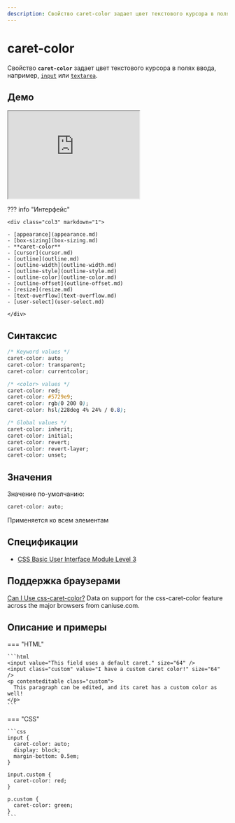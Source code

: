 ```yaml
---
description: Свойство caret-color задает цвет текстового курсора в полях ввода
---
```


# caret-color

Свойство **`caret-color`** задает цвет текстового курсора в полях ввода, например, [`input`](/html/input/) или [`textarea`](/html/textarea/).

## Демо

<iframe class="interactive is-default-height" height="200" src="https://interactive-examples.mdn.mozilla.net/pages/css/caret-color.html" title="MDN Web Docs Interactive Example" loading="lazy" data-readystate="complete"></iframe>

??? info "Интерфейс"

    <div class="col3" markdown="1">

    - [appearance](appearance.md)
    - [box-sizing](box-sizing.md)
    - **caret-color**
    - [cursor](cursor.md)
    - [outline](outline.md)
    - [outline-width](outline-width.md)
    - [outline-style](outline-style.md)
    - [outline-color](outline-color.md)
    - [outline-offset](outline-offset.md)
    - [resize](resize.md)
    - [text-overflow](text-overflow.md)
    - [user-select](user-select.md)

    </div>

## Синтаксис

```css
/* Keyword values */
caret-color: auto;
caret-color: transparent;
caret-color: currentcolor;

/* <color> values */
caret-color: red;
caret-color: #5729e9;
caret-color: rgb(0 200 0);
caret-color: hsl(228deg 4% 24% / 0.8);

/* Global values */
caret-color: inherit;
caret-color: initial;
caret-color: revert;
caret-color: revert-layer;
caret-color: unset;
```

## Значения

Значение по-умолчанию:

```css
caret-color: auto;
```

Применяется ко всем элементам

## Спецификации

- [CSS Basic User Interface Module Level 3](https://drafts.csswg.org/css-ui-3/#propdef-caret-color)

## Поддержка браузерами

<p class="ciu_embed" data-feature="css-caret-color" data-periods="future_1,current,past_1,past_2">
  <a href="http://caniuse.com/#feat=css-caret-color">Can I Use css-caret-color?</a> Data on support for the css-caret-color feature across the major browsers from caniuse.com.
</p>

## Описание и примеры

=== "HTML"

    ```html
    <input value="This field uses a default caret." size="64" />
    <input class="custom" value="I have a custom caret color!" size="64" />
    <p contenteditable class="custom">
      This paragraph can be edited, and its caret has a custom color as well!
    </p>
    ```

=== "CSS"

    ```css
    input {
      caret-color: auto;
      display: block;
      margin-bottom: 0.5em;
    }

    input.custom {
      caret-color: red;
    }

    p.custom {
      caret-color: green;
    }
    ```
